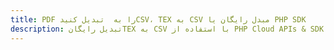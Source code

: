 ---title: PDF را به  تبدیل کنیدCSV، TEX به CSV مبدل رایگان یا PHP SDKdescription: تبدیل رایگانTEX به CSV با استفاده از PHP Cloud APIs & SDK همچنین اسناد PDF را در Cloud ایجاد، ویرایش و رندر کنید.---